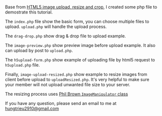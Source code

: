 Base from [HTML5 image upload, resize and crop](https://www.codeforest.net/html5-image-upload-resize-and-crop), I created some php file to demostrate this tutorial.

The `index.php` file show the basic form, you can choose multiple files to upload. `upload.php` will handle the upload process.

The `drag-drop.php` show drag & drop file to upload example.

The `image-preview.php` show preview image before upload example. It also can upload by post to `upload.php`.

The `h5upload-form.php` show example of uploading file by html5 request to `h5upload.php` file.

Finally, `image-upload-resized.php` show example to resize images from client before upload to `uploadResized.php`. It's very helpful to make sure your member will not upload unwanted file size to your server.

The resizing process uses <a href="https://gist.github.com/philBrown/880506" target="_blank">Phil Brown `ImageManipulator` class</a>

If you have any question, please send an email to me at <hungtrieu2910@gmail.com>